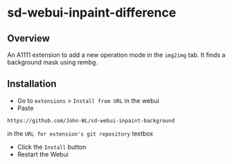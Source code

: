 # sd-webui-inpaint-difference
## Overview
An A1111 extension to add a new operation mode in the `img2img` tab. It finds a background mask using rembg.  

## Installation
- Go to `extensions` > `Install from URL` in the webui
- Paste
```
https://github.com/John-WL/sd-webui-inpaint-background
```
in the `URL for extension's git repository` textbox
- Click the `Install` button
- Restart the Webui
